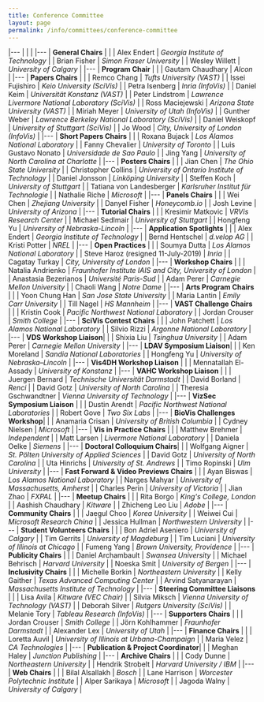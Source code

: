 ```yaml
---
title: Conference Committee
layout: page
permalink: /info/committees/conference-committee
---
```



|---
| | |
|---
| **General Chairs** | |
| Alex Endert | *Georgia Institute of Technology* |
| Brian Fisher | *Simon Fraser University* |
| Wesley Willett | *University of Calgary* |
|---
| **Program Chair** | |
| Gautam Chaudhary | *Alcon* |
|---
| **Papers Chairs** | |
| Remco Chang | *Tufts University (VAST)* |
| Issei Fujishiro | *Keio University (SciVis)* |
| Petra Isenberg | *Inria (InfoVis)* |
| Daniel Keim | *Universität Konstanz (VAST)* |
| Peter Lindstrom | *Lawrence Livermore National Laboratory (SciVis)* |
| Ross Maciejewski | *Arizona State University (VAST)* |
| Miriah Meyer | *University of Utah (InfoVis)* |
| Gunther Weber | *Lawrence Berkeley National Laboratory (SciVis)* |
| Daniel Weiskopf | *University of Stuttgart (SciVis)* |
| Jo Wood | *City, University of London (InfoVis)* |
|---
| **Short Papers Chairs** | |
| Roxana Bujack | *Los Alamos National Laboratory* |
| Fanny Chevalier | *University of Toronto* |
| Luis Gustavo Nonato | *Universidade de Sao Paulo* |
| Jing Yang | *University of North Carolina at Charlotte* |
|---
| **Posters Chairs** | |
| Jian Chen | *The Ohio State University* |
| Christopher Collins | *University of Ontario Institute of Technology* |
| Daniel Jonsson | *Linköping University* |
| Steffen Koch | *University of Stuttgart* |
| Tatiana von Landesberger | *Karlsruher Institut für Technologie* |
| Nathalie Riche | *Microsoft* |
|---
| **Panels Chairs** | |
| Wei Chen | *Zhejiang University* |
| Danyel Fisher | *Honeycomb.io* |
| Josh Levine | *University of Arizona* |
|---
| **Tutorial Chairs** | |
| Kresimir Matkovic | *VRVis Research Center* |
| Michael Sedlmair | *University of Stuttgart* |
| Hongfeng Yu | *University of Nebraska-Lincoln* |
|---
| **Application Spotlights** | |
| Alex Endert | *Georgia Institute of Technology* |
| Bernd Hentschel | *d.velop AG* |
| Kristi Potter | *NREL* |
|---
| **Open Practices** | |
| Soumya Dutta | *Los Alamos National Laboratory* |
| Steve Haroz (resigned 11-July-2019) | *Inria* |
| Cagatay Turkay | *City, University of London* |
|---
| **Workshop Chairs** | |
| Natalia Andrienko | *Fraunhofer Institute IAIS and City, University of London* |
| Anastasia Bezerianos | *Université Paris-Sud* |
| Adam Perer | *Carnegie Mellon University* |
| Chaoli Wang | *Notre Dame* |
|---
| **Arts Program Chairs** | |
| Yoon Chung Han  | *San Jose State University* |
| Maria Lantin | *Emily Carr University* |
| Till Nagel | *HS Mannheim* |
|---
| **VAST Challenge Chairs** | |
| Kristin Cook | *Pacific Northwest National Laboratory* |
| Jordan Crouser | *Smith College* |
|---
| **SciVis Contest Chairs** | |
| John Patchett | *Los Alamos National Laboratory* |
| Silvio Rizzi | *Argonne National Laboratory* |
|---
| **VDS Workshop Liaison**| |
| Shixia Liu | *Tsinghua University* |
| Adam Perer | *Carnegie Mellon University* |
|---
| **LDAV Symposium Liaison**| |
| Ken Moreland | *Sandia National Laboratories* |
| Hongfeng Yu | *University of Nebraska–Lincoln* |
|---
| **Vis4DH Workshop Liaison** | |
| Mennatallah El-Assady | *University of Konstanz* |
|---
| **VAHC Workshop Liaison** | |
| Juergen Bernard | *Technische Universität Darmstadt* |
| David Borland | *Renci* |
| David Gotz | *University of North Carolina* |
| Theresia Gschwandtner | *Vienna University of Technology* |
|---
| **VizSec Symposium Liaison** | |
| Dustin Arendt | *Pacific Northwest National Laboratories* |
| Robert Gove | *Two Six Labs* |
|---
| **BioVis Challenges Workshop**| |
| Anamaria Crisan | *University of British Columbia* |
| Cydney Nielsen | *Microsoft* |
|---
| **Vis in Practice Chairs** | |
| Matthew Brehmer | *Independent* |
| Matt Larsen | *Livermore National Laboratory* |
| Daniela Oelke | *Siemens* |
|---
| **Doctoral Colloquium Chairs**| |
| Wolfgang Aigner | *St. Pölten University of Applied Sciences* |
| David Gotz | *University of North Carolina* |
| Uta Hinrichs | *University of St. Andrews* |
| Timo Ropinski | *Ulm University* |
|---
| **Fast Forward & Video Previews Chairs** | |
| Ayan Biswas | *Los Alamos National Laboratory* |
| Narges Mahyar | *University of Massachusetts, Amherst* |
| Charles Perin | *University of Victoria* |
| Jian Zhao | *FXPAL* |
|---
| **Meetup Chairs** | |
| Rita Borgo | *King's College, London* |
| Aashish Chaudhary | *Kitware* |
| Zhicheng Leo Liu | *Adobe* |
|---
| **Community Chairs** | |
| Jaegul Choo | *Korea University* |
| Weiwei Cui | *Microsoft Research China* |
| Jessica Hullman | *Northwestern University* |
|---
| **Student Volunteers Chairs** | |
| Bon Adriel Aseniero | *University of Calgary* |
| Tim Gerrits | *University of Magdeburg* |
| Tim Luciani | *University of Illinois at Chicago* |
| Fumeng Yang | *Brown University, Providence* |
|---
| **Publicity Chairs** | |
| Daniel Archambault | *Swansea University* |
| Michael Behrisch | *Harvard University* |
| Noeska Smit | *University of Bergen* |
|---
| **Inclusivity Chairs** | |
| Michelle Borkin | *Northeastern University* |
| Kelly Gaither | *Texas Advanced Computing Center* |
| Arvind Satyanarayan | *Massachusetts Institute of Technology* |
|---
| **Steering Committee Liaisons** | |
| Lisa Avila | *Kitware (VEC Chair)* |
| Silvia Miksch | *Vienna University of Technology (VAST)* |
| Deborah Silver | *Rutgers University (SciVis)* |
| Melanie Tory | *Tableau Research (InfoVis)* |
|---
| **Supporters Chairs** | |
| Jordan Crouser | *Smith College* |
| Jörn Kohlhammer | *Fraunhofer Darmstadt* |
| Alexander Lex | *University of Utah* |
|---
| **Finance Chairs** | |
| Loretta Auvil | *University of Illinois at Urbana-Champaign* |
| Maria Velez | *CA Technologies* |
|---
| **Publication & Project Coordinator**| |
| Meghan Haley | *Junction Publishing* |
|---
| **Archive Chairs** | |
| Cody Dunne | *Northeastern University* |
| Hendrik Strobelt | *Harvard University / IBM* |
|---
| **Web Chairs** | |
| Bilal Alsallakh | *Bosch* |
| Lane Harrison | *Worcester Polytechnic Institute* |
| Alper Sarikaya | *Microsoft* |
| Jagoda Walny | *University of Calgary* |
